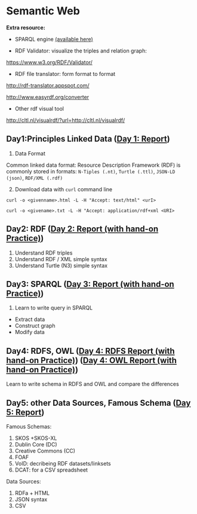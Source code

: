 # Semantic Web


**Extra resource:**

 * SPARQL engine [(available here)](https://team.inria.fr/wimmics/)
 
 * RDF Validator: visualize the triples and relation graph:
 
 https://www.w3.org/RDF/Validator/
 
 * RDF file translator: form format to format
 
 http://rdf-translator.appspot.com/
 
 http://www.easyrdf.org/converter
 
 * Other rdf visual tool

http://cltl.nl/visualrdf/?url=http://cltl.nl/visualrdf/

## Day1:Principles Linked Data ([Day 1: Report](https://github.com/Yuhsuant1994/DataScienceTechInstitute/blob/master/Semantic%20Web/Day01_PrinciplesLinkedData.pdf))

  1. Data Format
  
Common linked data format: Resource Description Framework (RDF) is commonly stored in formats: `N-Tiples (.nt)`, `Turtle (.ttl)`, `JSON-LD (json)`, `RDF/XML (.rdf)`
  
  2. Download data with `curl` command line
  
`curl -o <givenname>.html -L -H "Accept: text/html" <urI>`

`curl -o <givename>.txt -L -H "Accept: application/rdf+xml <URI>`

## Day2: RDF ([Day 2: Report (with hand-on Practice)](https://github.com/Yuhsuant1994/DataScienceTechInstitute/blob/master/Semantic%20Web/Day02_RDF.pdf))

  1. Understand RDF triples
  2. Understand RDF / XML simple syntax
  3. Understand Turtle (N3) simple syntax

## Day3: SPARQL ([Day 3: Report (with hand-on Practice)](https://github.com/Yuhsuant1994/DataScienceTechInstitute/blob/master/Semantic%20Web/Day03_SPARQL.pdf))

 1. Learn to write query in SPARQL
 
 * Extract data
 * Construct graph
 * Modify data
 
 ## Day4: RDFS, OWL ([Day 4: RDFS Report (with hand-on Practice)](https://github.com/Yuhsuant1994/DataScienceTechInstitute/blob/master/Semantic%20Web/Day04_RDFS.pdf)) ([Day 4: OWL Report (with hand-on Practice)](https://github.com/Yuhsuant1994/DataScienceTechInstitute/blob/master/Semantic%20Web/Day04_OWL.pdf))
 
Learn to write schema in RDFS and OWL and compare the differences

## Day5: other Data Sources, Famous Schema ([Day 5: Report](https://github.com/Yuhsuant1994/DataScienceTechInstitute/blob/master/Semantic%20Web/Day05_otherDataSource%2C%20famousSchema.pdf))

Famous Schemas:
1. SKOS +SKOS-XL
2. Dublin Core (DC)
3. Creative Commons (CC)
4. FOAF
5. VoID: decribeing RDF datasets/linksets
6. DCAT: for a CSV spreadsheet

Data Sources:
1. RDFa + HTML
2. JSON syntax
3. CSV

 
 
 
